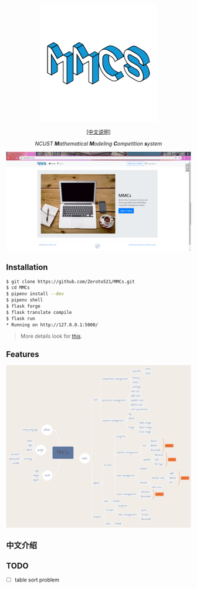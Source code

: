 <p align="center"><img src="assets/logo.png" alt="MMCs"></p>
<p align="center"><a href='docs/DESCRIPTION.md'>[中文说明]</a></p>
<p align="center"><i>NCUST <b>M</b>athematical <b>M</b>odeling <b>C</b>ompetition <b>s</b>ystem</i></p>
<p align="center"><img src="assets/indexPage.png" alt="IndexPage"></p>

## Installation

```bash
$ git clone https://github.com/Zeroto521/MMCs.git
$ cd MMCs
$ pipenv install --dev
$ pipenv shell
$ flask forge
$ flask translate compile
$ flask run
* Running on http://127.0.0.1:5000/
```

> More details look for [this](docs/INSTALLATION.md).

## Features

<p align="center"><img src="assets/features.png" alt="feature"></p>

## 中文介绍

## TODO

-   [ ] table sort problem

